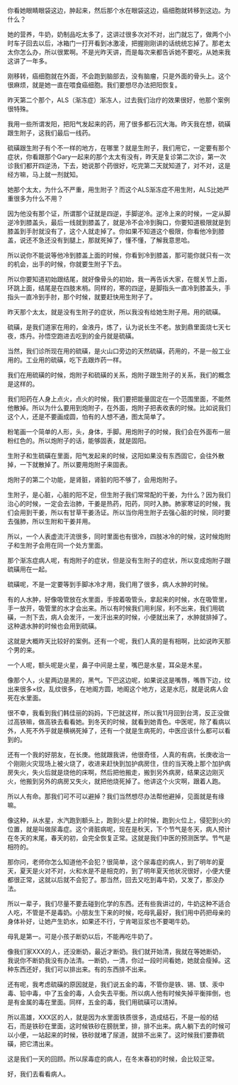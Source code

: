 你看她眼睛眼袋这边，肿起来，然后那个水在眼袋这边，癌细胞就转移到这边。为什么？

她的营养，牛奶，奶制品吃太多了，这讲过很多次对不对，出门就忘了，做两个小时车子回去以后，冰箱门一打开看到冰激凌，把握刚刚讲的话统统忘掉了。那老太太你怎么办，所以很累啊。不是光昨天讲，而是每次来都告诉她不要吃，从她来我这讲了一年多。

刚移转，癌细胞就在外面，不会跑到脑部去，没有脑瘤，只是外面的骨头上。这个很麻烦，就是她一直在喂食癌细胞。我们要想尽办法把阳恢复。

昨天第二个那个，ALS（渐冻症）渐冻人，过去我们治疗的效果很好，他那个案例很特殊。

我用一些所谓发阳，把阳气发起来的药，用了很多都石沉大海。昨天我在想，硫磺跟生附子，这我们最后一线药。

硫磺跟生附子有个不一样的地方，在哪里？就是生附子，我们用它，一定要有那个症状，你看跟那个Gary一起来的那个太太有没有，昨天是复诊第二次诊，第一次诊我们都开四逆汤，下去，她说那个药很好，吃完第二天就知道了，对不对，这是经方嘛，马上就一剂就知。

她那个太太，为什么不严重，用生附子？而这个ALS渐冻症不用生附，ALS比她严重很多为什么不用？

因为他没有那个证，所谓那个证就是四逆，手脚逆冷。逆冷上来的时候，一定从脚逆冷到膝盖头，最后一线就到膝盖了，就是冷不会冷到胸口，你要知道极限就是到膝盖到手肘就没有了，这个人就走掉了。你如果不知道这个极限，你看他冷到膝盖，说还不急还没有到腿上，那就死掉了，懂不懂，了解我意思哈。

所以说你不能说等他冷到膝盖上面的时候，你看到冷到膝盖，那可能你就只有一次的机会，出手的时候，你就要生附子下去。

所以你要知道初始跟结尾，就好像骨头的初始，我一再告诉大家，在髋关节上面，环跳上面，结尾是在四肢末梢。同样的，寒的四逆，是脚指头一直冷到膝盖头，手指头一直冷到手肘，那个时候，就要赶快用生附子了。

昨天那个太太，就是没有生附子的症状，所以我没有给她生附子用。用的硫磺。

硫磺，是我们道家在用的，金液丹，炼了，认为说长生不老。放到鼎里面烧七天七夜，炼丹。孙悟空跑进去吃到的金丹就是硫磺。

当然，我们诊所现在用的硫磺，是火山口旁边的天然硫磺，药用的，不是一般工业用的。工业用的硫磺，吃下去跟炸药一样。

我们在用硫磺的时候，炮附子和硫磺的关系，炮附子跟生附子的关系，我们的概念是这样的。

我们阳药在人身上点火，点火的时候，我们要把能量固定在一个范围里面，不能然他散掉。所以为什么要用到炮附子，在外面，炮附子把表收表的时候。比如说我们这个人，还是不要画成圆，怕有的人想不通，图太简单了。

粉笔画一个简单的人形，头，身体，手脚。用炮附子的时候，我们会在外面布一层粉红色的。所以炮附子的话，能够固表，就是固阳。

生附子和生硫磺在里面，阳气发起来的时候，这阳如果没有东西固它，会往外散掉，一下就散掉了。所以要用炮附子来固表。

炮附子的第二个功能，是肾脏，肾脏的阳不够了，会用炮附子。

生附子，是心脏，心脏的阳不足，但生附子我们常常配的干姜，为什么？因为我们治心的时候，一定会去治肺，干姜是热药，阳药，同时入肺。肺家寒证的时候，我们会用到干姜，所以有甘草干姜汤证。所以当你用生附子去强心脏的时候，同时要去强肺，所以生附和干姜并用。

所以，一个人表虚流汗流很多，同时里面也有很冷，四肢冰冷的时候，这时候炮附子和生附子会用在同一个处方里面。

那个渐冻症病人呢，有炮附子的症状，但是没有生附子的症状，所以变成炮附子跟硫磺用在一起。

硫磺呢，不是一定要等到手脚冰冷才用，我们用了很多，病人水肿的时候。

有的人水肿，好像吸管放在水里面，手按着吸管头，拿起来的时候，水在吸管里，手一放开，吸管里的水才会出来。所以有时候我们用利尿，利不出来，我们用硫磺，一剂下去，病人会发汗，一发汗出来的时候，小便就出来了，水肿就排掉了。这种退水肿的时候也会用到硫磺。

这就是大概昨天比较好的案例。还有一个呢，我们人真的是有相啊，比如说昨天那个男的来。

一个人呢，额头呢是火星，鼻子中间是土星，嘴巴是水星，耳朵是木星。

像那个人，火星两边是黑的，黑气。下巴这边呢，如果说这是嘴唇，嘴唇下边，纹出来很多×纹，乱纹很多，在地阁方圆，地阁这个地方，这是水厄，就是说病人会死在水里面。

很不幸，我看到我们韩佳丽的妈妈，下巴就这样，所以我11月回到台湾，反正没做过高铁嘛，做高铁去看看她。到冬天的时候，就看到她青色。中医呢，除了看病以外，人死不外乎就是横祸死掉了，还有一个就是生病死的，中医应该什么都可以看到的。

还有一个我的好朋友，在长庚。他就跟我讲，他很奇怪，人真的有病，长庚收治一个刚刚火灾现场上被火烧了，收进来赶快到加护病房住，住的当天晚上那个加护病房失火，失火后就是烧他的床啊，然后把他搬走，搬到另外病房，结果这边刚灭火，他搬到另外的病房又失火，就把他烧死掉了。他讲这个火灾啊，跟着人跑。

所以人有命。那我们可不可以避掉？我们当然想尽办法帮他避掉，见面就是有缘嘛。

像这种，从水星，水汽跑到额头上，跑到火星上的时候，跑到火位上，侵犯到火的位置，就是叫做尿毒症。这个肾脏病呢，现在是秋天，下个节气是冬天，病人预计在冬天的末尾，春天的初，会完全恢复正常。这就是我们中医的预测医学。节气是相符的。

那你问，老师你怎么知道他不会犯？很简单，这个尿毒症的病人，到了明年的夏天，夏天是火对不对，火和水是不是相克的，到了明年夏天他状况很好，小便大便都很正常，这就以后就不会犯了。那当然，回去又吃到毒牛奶，又发了，那没办法。

所以一辈子，我们尽量不要去碰到化学的东西。还有些我讲过的，牛奶这种不适合人吃，不管是不是毒奶。小朋友生下来的时候，吃母乳最好，我们用中药把母亲的身体补好，让她产生奶水，如果还不行，宁肯喝豆浆也不要喝牛奶。

母乳是第一。可是小孩子断奶以后，不能再吃牛奶了。

像我们家XXX的人，还没断奶，最近才断奶。我们就开始清，我就在等她断奶，我说你不断奶我没有办法清。一断奶，一清，你过一段时间看她，她就会瘦掉。这种东西还好，我们可以排出来。有的东西排不出来。

还有呢，我考虑硫磺的原因就是，我们说五金的毒，不管你是铁、锡、镁、汞中毒、铅中毒，中了五金的毒，人会失去平衡。所以病人他有时候失掉平衡摔倒，也是有金属的毒在里面。同样，五金的毒，我们用硫磺可以清掉。

所以高雄，XXX区的人，就是因为水里面铁质很多，造成结石，不是一般的结石，而是铁砂在里面，这时候铁砂在膀胱里，排，排不出来。病人躺下去的时候可以小便，一站起来的时候，铁砂就堵了尿道，就排不出来了。这时候我们要靠硫磺，把它清出来。

这是我们一天的回顾。所以尿毒症的病人，在冬末春初的时候，会比较正常。

好，我们去看看病人。
